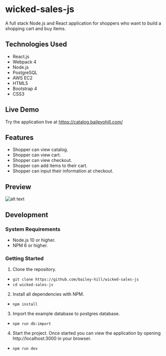 # wicked-sales-js
A full stack Node.js and React application for shoppers who want to build a shopping cart and buy items.

## Technologies Used
- React.js
- Webpack 4
- Node.js
- PostgreSQL
- AWS EC2
- HTML5
- Bootstrap 4
- CSS3

## Live Demo
Try the application live at https://catalog.baileyohill.com/

## Features
- Shopper can view catalog.
- Shopper can view cart.
- Shopper can view checkout.
- Shopper can add items to their cart.
- Shopper can input their information at checkout.

## Preview
![alt text](./image/new-catalog-gif1.gif)

## Development
### System Requirements
  - Node.js 10 or higher.
  - NPM 6 or higher.

### Getting Started
1. Clone the repository.

  - `git clone https://github.com/bailey-hill/wicked-sales-js`
  - `cd wicked-sales-js`

2. Install all dependencies with NPM.
  - `npm install`

3. Import the example database to postgres database.
  - `npm run db:import`

4. Start the project. Once started you can view the application by opening http://localhost:3000 in your browser.
  - `npm run dev`
